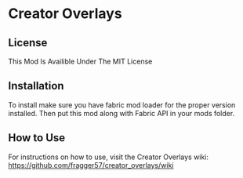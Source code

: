 # Creator Overlays
## License
This Mod Is Availible Under The MIT License
## Installation
To install make sure you have fabric mod loader for the proper version installed.
Then put this mod along with Fabric API in your mods folder.
## How to Use
For instructions on how to use, visit the Creator Overlays wiki: https://github.com/fragger57/creator_overlays/wiki
